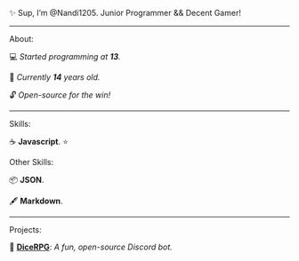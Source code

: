 ✨ Sup, I’m @Nandi1205. Junior Programmer && Decent Gamer!

---

About:

💻 *Started programming at __13__.*

🍰 *Currently __14__ years old.*

🔓 *Open-source for the win!*

---

Skills:

☕ __Javascript__. ⭐

Other Skills:

📦 __JSON__.

🖋️ __Markdown__.

---

Projects:

🎲 [__DiceRPG__](https://github.com/Nandi1205/DiceRPG): *A fun, open-source Discord bot.*
